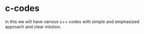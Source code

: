 # c-codes
in this we will have  various c++ codes with simple and emphasized approach and clear intution.
